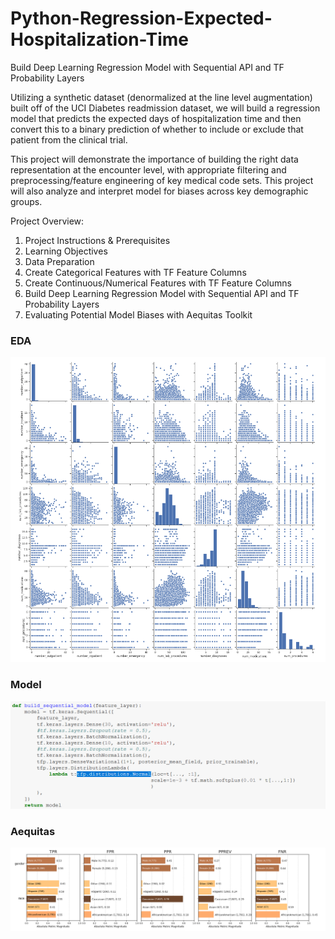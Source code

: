 # Python-Regression-Expected-Hospitalization-Time

Build Deep Learning Regression Model with Sequential API and TF Probability Layers

Utilizing a synthetic dataset (denormalized at the line level augmentation) built off of the UCI Diabetes readmission dataset, we will build a regression model that predicts the expected days of hospitalization time and then convert this to a binary prediction of whether to include or exclude that patient from the clinical trial.

This project will demonstrate the importance of building the right data representation at the encounter level, with appropriate filtering and preprocessing/feature engineering of key medical code sets. This project will also analyze and interpret model for biases across key demographic groups.


Project Overview:
1. Project Instructions & Prerequisites
2. Learning Objectives
3. Data Preparation
4. Create Categorical Features with TF Feature Columns
5. Create Continuous/Numerical Features with TF Feature Columns
6. Build Deep Learning Regression Model with Sequential API and TF Probability Layers
7. Evaluating Potential Model Biases with Aequitas Toolkit


### EDA
![EDA](images/EDA.png)

### Model
![Model](images/model.png)

### Aequitas
![Aequitas](images/aequitas.png)
